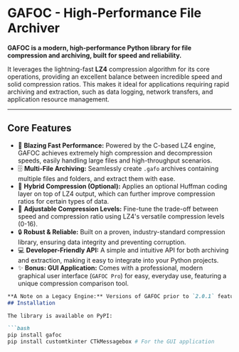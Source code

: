# GAFOC - High-Performance File Archiver

**GAFOC is a modern, high-performance Python library for file compression and archiving, built for speed and reliability.**

It leverages the lightning-fast **LZ4** compression algorithm for its core operations, providing an excellent balance between incredible speed and solid compression ratios. This makes it ideal for applications requiring rapid archiving and extraction, such as data logging, network transfers, and application resource management.

---

## Core Features

*   🚀 **Blazing Fast Performance:** Powered by the C-based LZ4 engine, GAFOC achieves extremely high compression and decompression speeds, easily handling large files and high-throughput scenarios.
*   🗄️ **Multi-File Archiving:** Seamlessly create `.gafo` archives containing multiple files and folders, and extract them with ease.
*   🧬 **Hybrid Compression (Optional):** Applies an optional Huffman coding layer on top of LZ4 output, which can further improve compression ratios for certain types of data.
*   🔧 **Adjustable Compression Levels:** Fine-tune the trade-off between speed and compression ratio using LZ4's versatile compression levels (0-16).
*   🔒 **Robust & Reliable:** Built on a proven, industry-standard compression library, ensuring data integrity and preventing corruption.
*   💻 **Developer-Friendly API:** A simple and intuitive API for both archiving and extraction, making it easy to integrate into your Python projects.
*   ✨ **Bonus: GUI Application:** Comes with a professional, modern graphical user interface (`GAFOC Pro`) for easy, everyday use, featuring a unique compression comparison tool.


```markdown
**A Note on a Legacy Engine:** Versions of GAFOC prior to `2.0.1` featured a custom, pure-Python implementation of LZ77. While a great learning experience, it was removed in favor of the LZ4 engine to resolve performance and data corruption issues with large binary files. The legacy implementation can be found in the project's history for educational purposes.
## Installation

The library is available on PyPI:

```bash
pip install gafoc
pip install customtkinter CTkMessagebox # For the GUI application